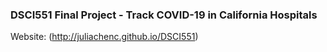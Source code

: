 ### DSCI551 Final Project - Track COVID-19 in California Hospitals  

Website: (http://juliachenc.github.io/DSCI551) 
